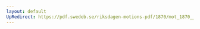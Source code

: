 ```yaml
---
layout: default
UpRedirect: https://pdf.swedeb.se/riksdagen-motions-pdf/1870/mot_1870__ak__00151.pdf
---
```

